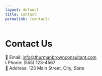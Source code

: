 ```yaml
---
layout: default
title: Contact
permalink: /contact/
---
```


# Contact Us  

📧 Email: info@thurmanbrownconsultant.com  
📞 Phone: (555) 123-4567  
🏢 Address: 123 Main Street, City, State
